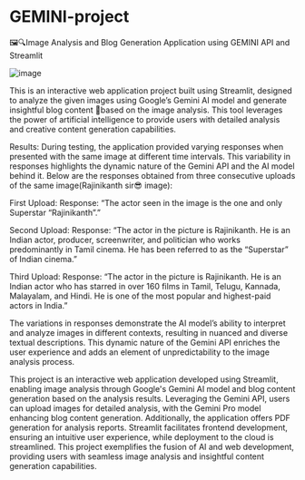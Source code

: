 # GEMINI-project
🖼️🔍Image Analysis and Blog Generation Application using GEMINI API and Streamlit

![image](https://github.com/sravankumar-mode/GEMINI-project/assets/66415776/2e355ac6-95b7-4fc8-9003-03a6a36b1d71)

This is an interactive web application project built using Streamlit, designed to analyze the given images using Google’s Gemini AI model and generate insightful blog content 📝based on the image analysis. This tool leverages the power of artificial intelligence to provide users with detailed analysis and creative content generation capabilities.

Results:
During testing, the application provided varying responses when presented with the same image at different time intervals. This variability in responses highlights the dynamic nature of the Gemini API and the AI model behind it. Below are the responses obtained from three consecutive uploads of the same image(Rajinikanth sir😎 image):

First Upload:
Response: “The actor seen in the image is the one and only Superstar “Rajinikanth”.”

Second Upload:
Response: “The actor in the picture is Rajinikanth. He is an Indian actor, producer, screenwriter, and politician who works predominantly in Tamil cinema. He has been referred to as the “Superstar” of Indian cinema.”

Third Upload:
Response: “The actor in the picture is Rajinikanth. He is an Indian actor who has starred in over 160 films in Tamil, Telugu, Kannada, Malayalam, and Hindi. He is one of the most popular and highest-paid actors in India.”

The variations in responses demonstrate the AI model’s ability to interpret and analyze images in different contexts, resulting in nuanced and diverse textual descriptions. This dynamic nature of the Gemini API enriches the user experience and adds an element of unpredictability to the image analysis process.

This project is an interactive web application developed using Streamlit, enabling image analysis through Google's Gemini AI model and blog content generation based on the analysis results. Leveraging the Gemini API, users can upload images for detailed analysis, with the Gemini Pro model enhancing blog content generation. Additionally, the application offers PDF generation for analysis reports. Streamlit facilitates frontend development, ensuring an intuitive user experience, while deployment to the cloud is streamlined. This project exemplifies the fusion of AI and web development, providing users with seamless image analysis and insightful content generation capabilities.
